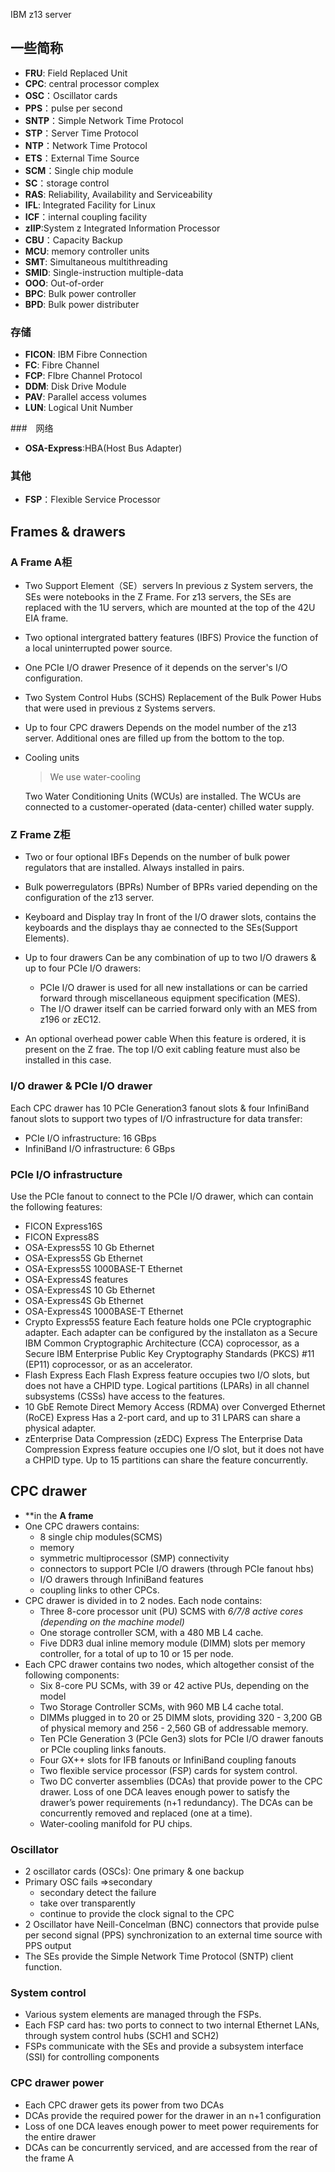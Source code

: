 IBM z13 server

## 一些简称

 - **FRU**: Field Replaced Unit
 - **CPC**: central processor complex
 - **OSC**：Oscillator cards
 - **PPS**：pulse per second
 - **SNTP**：Simple Network Time Protocol
 - **STP**：Server Time Protocol
 - **NTP**：Network Time Protocol
 - **ETS**：External Time Source
 - **SCM**：Single chip module
 - **SC**：storage control
 - **RAS**: Reliability, Availability and Serviceability
 - **IFL**: Integrated Facility for Linux
 - **ICF**：internal coupling facility
 - **zIIP**:System z Integrated Information Processor
 - **CBU**：Capacity Backup
 - **MCU**: memory controller units
 - **SMT**: Simultaneous multithreading
 - **SMID**: Single-instruction multiple-data
 - **OOO**: Out-of-order
 - **BPC**: Bulk power controller 
 - **BPD**: Bulk power distributer 


### 存储

 - **FICON**: IBM Fibre Connection
 - **FC**: Fibre Channel
 - **FCP**: FIbre Channel Protocol
 - **DDM**: Disk Drive Module
 - **PAV**: Parallel access volumes
 - **LUN**: Logical Unit Number

###　网络

 - **OSA-Express**:HBA(Host Bus Adapter)

### 其他

 - **FSP**：Flexible Service Processor
 

## Frames & drawers

### A Frame  A柜

 - Two Support Element（SE）servers
    In previous z System servers, the SEs were notebooks in the Z Frame. For z13 servers, the SEs are replaced with the 1U servers, which are mounted at the top of the 42U EIA frame. 

 - Two optional intergrated battery features (IBFS)
    Provice the function of a local uninterrupted power source.

 - One PCIe I/O drawer
    Presence of it depends on the server's I/O configuration.

 - Two System Control Hubs (SCHS)
    Replacement of the Bulk Power Hubs that were used in previous z Systems servers.

 - Up to four CPC drawers
    Depends on the model number of the z13 server. Additional ones are filled up from the bottom to the top. 

 - Cooling units
     > We use water-cooling

    Two Water Conditioning Units (WCUs) are installed. The WCUs are connected to a customer-operated (data-center) chilled water supply. 


### Z Frame  Z柜

 - Two or four optional IBFs
    Depends on the number of bulk power regulators that are installed. Always installed in pairs.

 - Bulk powerregulators (BPRs)
    Number of BPRs varied depending on the configuration of the z13 server. 

 - Keyboard and Display tray
    In front of the I/O drawer slots, contains the keyboards and the displays thay ae connected to the SEs(Support Elements).

 - Up to four drawers
    Can be any combination of up to two I/O drawers & up to four PCIe I/O drawers:
     - PCIe I/O drawer is used for all new installations or can be carried forward through miscellaneous equipment specification (MES).
     - The I/O drawer itself can be carried forward only with an MES from z196 or zEC12. 

 - An optional overhead power cable
    When this feature is ordered, it is present on the Z frae. The top I/O exit cabling feature must also be installed in this case. 

### I/O drawer & PCIe I/O drawer
Each CPC drawer has 10 PCIe Generation3 fanout slots & four InfiniBand fanout slots to support two types of I/O infrastructure for data transfer:

 - PCIe I/O infrastructure: 16 GBps
 - InfiniBand I/O infrastructure: 6 GBps

### PCIe I/O infrastructure
Use the PCIe fanout to connect to the PCIe I/O drawer, which can contain the following features:

 - FICON Express16S
 - FICON Express8S
  - OSA-Express5S 10 Gb Ethernet
  - OSA-Express5S Gb Ethernet
  - OSA-Express5S 1000BASE-T Ethernet
 - OSA-Express4S features
  - OSA-Express4S 10 Gb Ethernet
  - OSA-Express4S Gb Ethernet
  - OSA-Express4S 1000BASE-T Ethernet
 - Crypto Express5S feature
    Each feature holds one PCIe cryptographic adapter. Each adapter can be configured by the installaton as a Secure IBM Common Cryptographic Architecture (CCA) coprocessor, as a Secure IBM Enterprise Public Key Cryptography Standards (PKCS) #11 (EP11) coprocessor, or as an accelerator.
 - Flash Express
    Each Flash Express feature occupies two I/O slots, but does not have a CHPID type. Logical partitions (LPARs) in all channel subsystems (CSSs) have access to the features.
 - 10 GbE Remote Direct Memory Access (RDMA) over Converged Ethernet (RoCE) Express
  Has a 2-port card, and up to 31 LPARS can share a physical adapter.
 - zEnterprise Data Compression (zEDC) Express
 The Enterprise Data Compression Express feature occupies one I/O slot, but it does not have a CHPID type. Up to 15 partitions can share the feature concurrently.

## CPC drawer

 - **in the **A frame**
 - One CPC drawers contains:
   - 8 single chip modules(SCMS)
   - memory
   - symmetric multiprocessor (SMP) connectivity
   - connectors to support PCIe I/O drawers (through PCIe fanout hbs)
   - I/O drawers through InfiniBand features
   - coupling links to other CPCs.
 - CPC drawer is divided in to 2 nodes. Each node contains:
   - Three 8-core processor unit (PU) SCMS with *6/7/8 active cores (depending on the machine model)*
   - One storage controller SCM, with a 480 MB L4 cache.
   - Five DDR3 dual inline memory module (DIMM) slots per memory controller, for a total of up to 10 or 15 per node.
 - Each CPC drawer contains two nodes, which altogether consist of the following components: 
   - Six 8-core PU SCMs, with 39 or 42 active PUs, depending on the model
   - Two Storage Controller SCMs, with 960 MB L4 cache total.
   - DIMMs plugged in to 20 or 25 DIMM slots, providing 320 - 3,200 GB of physical memory and 256 - 2,560 GB of addressable memory.
   - Ten PCIe Generation 3 (PCIe Gen3) slots for PCIe I/O drawer fanouts or PCIe coupling links fanouts.
   - Four GX++ slots for IFB fanouts or InfiniBand coupling fanouts
   - Two flexible service processor (FSP) cards for system control.
   - Two DC converter assemblies (DCAs) that provide power to the CPC drawer. Loss of one DCA leaves enough power to satisfy the drawer’s power requirements (n+1 redundancy). The DCAs can be concurrently removed and replaced (one at a time).
   - Water-cooling manifold for PU chips.

### Oscillator

 - 2 oscillator cards (OSCs): One primary & one backup
 - Primary OSC fails =>secondary
   - secondary detect the failure
   - take over transparently
   - continue to provide the clock signal to the CPC
 - 2 Oscillator have Neill-Concelman (BNC) connectors that provide pulse per second signal (PPS) synchronization to an external time source with PPS output
 - The SEs provide the Simple Network Time Protocol (SNTP) client function. 


### System control 

 - Various system elements are managed through the FSPs.
 - Each FSP card has: two ports to connect to two internal Ethernet LANs, through system control hubs (SCH1 and SCH2)
 - FSPs communicate with the SEs and provide a subsystem interface (SSI) for controlling components

### CPC drawer power
 - Each CPC drawer gets its power from two DCAs
 - DCAs provide the required power for the drawer in an n+1 configuration
 - Loss of one DCA leaves enough power to meet power requirements for the entire drawer
 - DCAs can be concurrently serviced, and are accessed from the rear of the frame A

